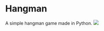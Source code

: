 # Hangman
A simple hangman game made in Python.
<img src="https://img.shields.io/badge/does%20it%20work-probably-green.svg">